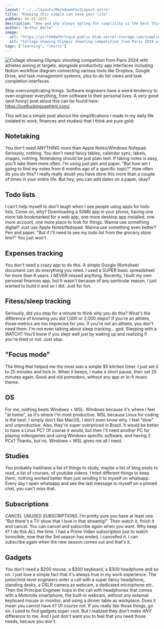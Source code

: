 ```yaml
---
layout: "../../layouts/MarkdownPostLayout.astro"
title: "Keeping this simple can save your life"
pubDate: 06-01-2025
description: "How and why always opting for simplicity is the best thing you can do"
author: "Arthur Werle"
image:
  url: "https://ycrlhk0w59rlnqve.public.blob.vercel-storage.com/simplicity-596JNhhCFqsp1ymoIRskmoVCPLReu6.png"
  alt: "Collage showing Olympic shooting competition from Paris 2024 with athletes aiming at targets, alongside productivity app interfaces including Notion workflow diagram connecting various tools like Dropbox, Google Drive, and task management systems, plus to-do list views and task completion interfaces"
tags: ["learning", "shorts"]
---
```


![Collage showing Olympic shooting competition from Paris 2024 with athletes aiming at targets, alongside productivity app interfaces including Notion workflow diagram connecting various tools like Dropbox, Google Drive, and task management systems, plus to-do list views and task completion interfaces](https://ycrlhk0w59rlnqve.public.blob.vercel-storage.com/simplicity-596JNhhCFqsp1ymoIRskmoVCPLReu6.png "Collage showing Olympic shooting competition from Paris 2024 with athletes aiming at targets, alongside productivity app interfaces including Notion workflow diagram connecting various tools like Dropbox, Google Drive, and task management systems, plus to-do list views and task completion interfaces")

Stop overcomplicating things. Software engineers have a weird tendency to over-engineer everything, from software to their personal lives. A very good (and funny) post about this can be found here: https://justfuckingusehtml.com/.

This will be a simple post aboout the simplifications I made in my daily life (related to work, finances and studies) that I think are pure gold:

## Notetaking

You don't need ANYTHING more than Apple Notes/Windows Notepad. Seriously, nothing. You don't need fancy tables, calendar sync, labels, images, nothing. Notetaking should be just plain text. If taking notes is easy, you'll take them more often. I'm using just pen and paper. "But how am I going to find my notes from 6 months ago of a specific topic?" How often do you do this? I really really doubt you have done this more than a couple of times in your entire life. But hey, you can add dates on a paper, okay?

## Todo lists

I can't help myself to don't laugh when I see people using apps for todo lists. Come on, why? Downloading a 50Mb app in your phone, having one more tab bookmarked for a web app, one more desktop app installed, one more account, one more place to look for things. Wanna use something digital? Just use Apple Notes/Notepad. Wanna use something even better? Pen and paper. "But if I'll need to see my todo list from the grocery store line?" You just won't.

## Expenses tracking

You don't need a crazy app to do this. A simple Google Worksheet document can do everything you need. I used a SUPER basic spreadsheet for more than 6 years. I _NEVER_ missed anything. Recently, I built my own personal finances app, but it wasn't because of any particular reason, I just wanted to build it and so I did. Just for fun.

## Fitess/sleep tracking

Seriously, did you stop for a minute to think why you do this? What's the difference of knowing you did 1,000 or 2,000 steps? If you're an athlete, those metrics are too imprecise for you. If you're not an athlete, you don't need them. I'm not even talking about sleep tracking... god. Sleeping with a WATCH? You'll know if you slept well just by waking up and realizing if you're tired or not. Just stop.

## "Focus mode"

The thing that helped me the most was a simple $5 kitchen timer. I just set it to 25 minutes and lock in. When it beeps, I make a short pause, then set 25 minutes again. Good and old pomodoro, without any app or lo-fi music theme.

## OS

For me, nothing beats Windows + WSL. Windows because it's where I feel "at home", so it's where I'm most productive. WSL because Linux for coding is the best. I simply don't like MacOS, I don't even know why. I feel "slow" and unproductive. Also, they're super overpriced in Brazil. It would be better to have a Linux PC? Of course it would, but then I'll need another PC for playing videogames and using Windows specific software, and having 2 PCs? Thanks, but no. Windows + WSL gives me all I need.

## Studies

You probably had/have a list of things to study, maybe a list of blog posts to read, a list of courses, of youtube videos. I tried different things to keep them, nothing worked better than just sending it to myself on whatsapp. Every day I open whatsapp and see the last message to myself on a pinned chat, you can't miss that.

## Subscriptions

_CANCEL UNUSED SUBSCRIPTIONS_. I'm pretty sure you have at least one. "But there's a TV show that I love in that streamig!". Then watch it, finish it and cancel. You can cancel and subscribe again when you want. Why keep it? I do this _ALL_ the time. I had a Prime Video subscription just to watch Invincible, now that the 3rd season has ended, I cancelled it. I can subscribe again when the new season comes out and that's it.

## Gadgets

You don't need a $200 mouse, a $300 keyboard, a $300 headphone and so on. I just love a simple fact that it's always true in my work experience. The junior/mid-level engineers enter a call with a super fancy headphone, standing desks, a DSLR camera as webcam, a dedicated microphone etc. Then the Principal Engineer hops in the call with headphones that comes with a Motorolla smartphone, the built-in webcam, without any external keyboard mouse or monitor, and using a dinner table as workplace. Does it mean you cannot have it? Of course not. If you really like those things, go on. I used to find gadgets super cool. But I realized they don't make _ANY_ difference to me. And I just don't want you to feel that you need those needs, becaue you don't.
